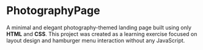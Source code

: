 # PhotographyPage
A minimal and elegant photography-themed landing page built using only **HTML** and **CSS**.   This project was created as a learning exercise focused on layout design and hamburger menu interaction without any JavaScript.

